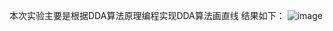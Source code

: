 本次实验主要是根据DDA算法原理编程实现DDA算法画直线
结果如下：
![image](https://user-images.githubusercontent.com/102286754/174842425-481bb9b3-5404-4a0e-8de7-51004ff2084b.png)
